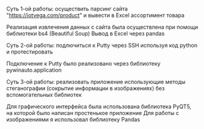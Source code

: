 Суть 1-ой работы: осуществить парсинг сайта "https://iotvega.com/product" и вывести в Excel ассортимент товара

Реализация извлечения данных с сайта была осуществлена при помощи библиотеки bs4 (Beautiful Soup)
Вывод в Excel через pandas

Суть 2-ой работы: подлючиться к Putty через SSH используя код python и протестировать

Подключение к Putty было реализовано через библиотеку pywinauto.application 

Суть 3-ой работы: реализовать приложение использующие методы стеганографии (сокрытие информации в изображениях) без вспомогательных библиотек

Для графического интерфейса была использована библиотека PyQT5, на которой было написан простенькое приложение
Для работы с изображениями я использовал библиотеку Pandas
